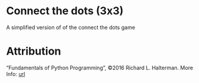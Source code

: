 # Connect the dots (3x3)

A simplified version of of the connect the dots game


Attribution
===========
“Fundamentals of Python Programming”, &copy;2016 Richard L. Halterman.
More Info:
    [url](http://python.cs.southern.edu/pythonbook.pdf)

